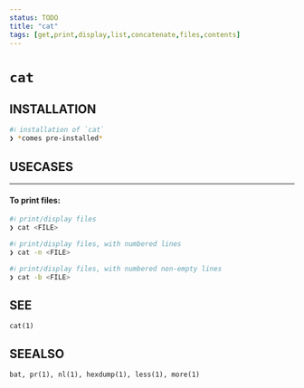```yaml
---
status: TODO
title: "cat"
tags: [get,print,display,list,concatenate,files,contents]
---
```


# `cat`

## INSTALLATION


```bash
#ℹ︎ installation of `cat`
❯ *comes pre-installed*
```


## USECASES

----
#### To print files:


```bash
#ℹ︎ print/display files
❯ cat <FILE>
```


```bash
#ℹ︎ print/display files, with numbered lines
❯ cat -n <FILE>
```


```bash
#ℹ︎ print/display files, with numbered non-empty lines
❯ cat -b <FILE>
```



## SEE

    cat(1)

## SEEALSO

    bat, pr(1), nl(1), hexdump(1), less(1), more(1)

